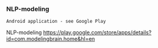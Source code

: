 ### NLP-modeling

    Android application - see Google Play
NLP-modeling <https://play.google.com/store/apps/details?id=com.modelingbrain.home&hl=en>